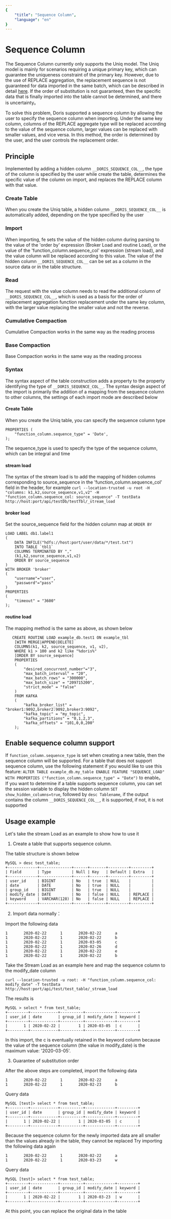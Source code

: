 ```yaml
---
{
    "title": "Sequence Column",
    "language": "en"
}
---
```


<!-- 
Licensed to the Apache Software Foundation (ASF) under one
or more contributor license agreements.  See the NOTICE file
distributed with this work for additional information
regarding copyright ownership.  The ASF licenses this file
to you under the Apache License, Version 2.0 (the
"License"); you may not use this file except in compliance
with the License.  You may obtain a copy of the License at

  http://www.apache.org/licenses/LICENSE-2.0

Unless required by applicable law or agreed to in writing,
software distributed under the License is distributed on an
"AS IS" BASIS, WITHOUT WARRANTIES OR CONDITIONS OF ANY
KIND, either express or implied.  See the License for the
specific language governing permissions and limitations
under the License.
-->

# Sequence Column
The Sequence Column currently only supports the Uniq model. The Uniq model is mainly for scenarios requiring a unique primary key, which can guarantee the uniqueness constraint of the primary key. However, due to the use of REPLACE aggregation, the replacement sequence is not guaranteed for data imported in the same batch, which can be described in detail [here](../../getting-started/data-model-rollup.md). If the order of substitution is not guaranteed, then the specific data that is finally imported into the table cannot be determined, and there is uncertainty。

To solve this problem, Doris supported a sequence column by allowing the user to specify the sequence column when importing. Under the same key column, columns of the REPLACE aggregate type will be replaced according to the value of the sequence column, larger values can be replaced with smaller values, and vice versa. In this method, the order is determined by the user, and the user controls the replacement order.

## Principle

Implemented by adding a hidden column `__DORIS_SEQUENCE_COL__`, the type of the column is specified by the user while create the table, determines the specific value of the column on import, and replaces the REPLACE column with that value.

### Create Table
When you create the Uniq table, a hidden column `__DORIS_SEQUENCE_COL__` is automatically added, depending on the type specified by the user

### Import

When importing, fe sets the value of the hidden column during parsing to the value of the 'order by' expression (Broker Load and routine Load), or the value of the 'function_column.sequence_col' expression (stream load), and the value column will be replaced according to this value. The value of the hidden column `__DORIS_SEQUENCE_COL__` can be set as a column in the source data or in the table structure.

### Read

The request with the value column needs to read the additional column of `__DORIS_SEQUENCE_COL__`, which is used as a basis for the order of replacement aggregation function replacement under the same key column, with the larger value replacing the smaller value and not the reverse.

### Cumulative Compaction

Cumulative Compaction works in the same way as the reading process

### Base Compaction

Base Compaction works in the same way as the reading process

### Syntax
The syntax aspect of the table construction adds a property to the property identifying the type of `__DORIS_SEQUENCE_COL__`.
The syntax design aspect of the import is primarily the addition of a mapping from the sequence column to other columns, the settings of each import mode are described below

#### Create Table
When you create the Uniq table, you can specify the sequence column type
```
PROPERTIES (
    "function_column.sequence_type" = 'Date',
);
```
The sequence_type is used to specify the type of the sequence column, which can be integral and time

#### stream load

The syntax of the stream load is to add the mapping of hidden columns corresponding to source_sequence in the 'function_column.sequence_col' field in the header, for example
`curl --location-trusted -u root -H "columns: k1,k2,source_sequence,v1,v2" -H "function_column.sequence_col: source_sequence" -T testData http://host:port/api/testDb/testTbl/_stream_load`

#### broker load

Set the source_sequence field for the hidden column map at `ORDER BY`

```
LOAD LABEL db1.label1
(
    DATA INFILE("hdfs://host:port/user/data/*/test.txt")
    INTO TABLE `tbl1`
    COLUMNS TERMINATED BY ","
    (k1,k2,source_sequence,v1,v2)
    ORDER BY source_sequence
)
WITH BROKER 'broker'
(
    "username"="user",
    "password"="pass"
)
PROPERTIES
(
    "timeout" = "3600"
);

```

#### routine load

The mapping method is the same as above, as shown below

```
   CREATE ROUTINE LOAD example_db.test1 ON example_tbl 
    [WITH MERGE|APPEND|DELETE]
    COLUMNS(k1, k2, source_sequence, v1, v2),
    WHERE k1 > 100 and k2 like "%doris%"
    [ORDER BY source_sequence]
    PROPERTIES
    (
        "desired_concurrent_number"="3",
        "max_batch_interval" = "20",
        "max_batch_rows" = "300000",
        "max_batch_size" = "209715200",
        "strict_mode" = "false"
    )
    FROM KAFKA
    (
        "kafka_broker_list" = "broker1:9092,broker2:9092,broker3:9092",
        "kafka_topic" = "my_topic",
        "kafka_partitions" = "0,1,2,3",
        "kafka_offsets" = "101,0,0,200"
    );
```

## Enable sequence column support
If `function_column.sequence_type` is set when creating a new table, then the sequence column will be supported.
For a table that does not support sequence column, use the following statement if you would like to use this feature:
`ALTER TABLE example_db.my_table ENABLE FEATURE "SEQUENCE_LOAD" WITH PROPERTIES ("function_column.sequence_type" = "Date")` to enable。
If you want to determine if a table supports sequence column, you can set the session variable to display the hidden column `SET show_hidden_columns=true`, followed by `desc Tablename`, if the output contains the column `__DORIS_SEQUENCE_COL__`, it is supported, if not, it is not supported

## Usage example
Let's take the stream Load as an example to show how to use it
1. Create a table that supports sequence column. 

The table structure is shown below
```
MySQL > desc test_table;
+-------------+--------------+------+-------+---------+---------+
| Field       | Type         | Null | Key   | Default | Extra   |
+-------------+--------------+------+-------+---------+---------+
| user_id     | BIGINT       | No   | true  | NULL    |         |
| date        | DATE         | No   | true  | NULL    |         |
| group_id    | BIGINT       | No   | true  | NULL    |         |
| modify_date | DATE         | No   | false | NULL    | REPLACE |
| keyword     | VARCHAR(128) | No   | false | NULL    | REPLACE |
+-------------+--------------+------+-------+---------+---------+
```

2. Import data normally：

Import the following data
```
1       2020-02-22      1       2020-02-22      a
1       2020-02-22      1       2020-02-22      b
1       2020-02-22      1       2020-03-05      c
1       2020-02-22      1       2020-02-26      d
1       2020-02-22      1       2020-02-22      e
1       2020-02-22      1       2020-02-22      b
```
Take the Stream Load as an example here and map the sequence column to the modify_date column
```
curl --location-trusted -u root: -H "function_column.sequence_col: modify_date" -T testData http://host:port/api/test/test_table/_stream_load
```
The results is
```
MySQL > select * from test_table;
+---------+------------+----------+-------------+---------+
| user_id | date       | group_id | modify_date | keyword |
+---------+------------+----------+-------------+---------+
|       1 | 2020-02-22 |        1 | 2020-03-05  | c       |
+---------+------------+----------+-------------+---------+
```
In this import, the c is eventually retained in the keyword column because the value of the sequence column (the value in modify_date) is the maximum value: '2020-03-05'.

3. Guarantee of substitution order

After the above steps are completed, import the following data
```
1       2020-02-22      1       2020-02-22      a
1       2020-02-22      1       2020-02-23      b
```
Query data
```
MySQL [test]> select * from test_table;
+---------+------------+----------+-------------+---------+
| user_id | date       | group_id | modify_date | keyword |
+---------+------------+----------+-------------+---------+
|       1 | 2020-02-22 |        1 | 2020-03-05  | c       |
+---------+------------+----------+-------------+---------+
```
Because the sequence column for the newly imported data are all smaller than the values already in the table, they cannot be replaced
Try importing the following data again
```
1       2020-02-22      1       2020-02-22      a
1       2020-02-22      1       2020-03-23      w
```
Query data
```
MySQL [test]> select * from test_table;
+---------+------------+----------+-------------+---------+
| user_id | date       | group_id | modify_date | keyword |
+---------+------------+----------+-------------+---------+
|       1 | 2020-02-22 |        1 | 2020-03-23  | w       |
+---------+------------+----------+-------------+---------+
```
At this point, you can replace the original data in the table